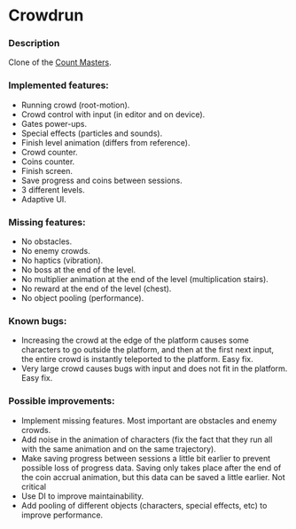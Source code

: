 ﻿# Crowdrun

### Description

Clone of the [Count Masters](https://play.google.com/store/apps/details?id=freeplay.crowdrun.com&hl=ru&gl=US).

### Implemented features:
- Running crowd (root-motion).
- Crowd control with input (in editor and on device).
- Gates power-ups.
- Special effects (particles and sounds).
- Finish level animation (differs from reference).
- Crowd counter.
- Coins counter.
- Finish screen.
- Save progress and coins between sessions.
- 3 different levels.
- Adaptive UI.

### Missing features:
- No obstacles.
- No enemy crowds.
- No haptics (vibration).
- No boss at the end of the level.
- No multiplier animation at the end of the level (multiplication stairs).
- No reward at the end of the level (chest).
- No object pooling (performance).

### Known bugs:
- Increasing the crowd at the edge of the platform causes some characters to go outside the platform, and then at the first next input, the entire crowd is instantly teleported to the platform. Easy fix.
- Very large crowd causes bugs with input and does not fit in the platform. Easy fix.

### Possible improvements:
- Implement missing features. Most important are obstacles and enemy crowds.
- Add noise in the animation of characters (fix the fact that they run all with the same animation and on the same trajectory).
- Make saving progress between sessions a little bit earlier to prevent possible loss of progress data. Saving only takes place after the end of the coin accrual animation, but this data can be saved a little earlier. Not critical
- Use DI to improve maintainability.
- Add pooling of different objects (characters, special effects, etc) to improve performance.